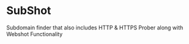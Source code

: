 # SubShot
 Subdomain finder that also includes HTTP &amp; HTTPS Prober along with Webshot Functionality
